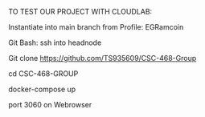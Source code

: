TO TEST OUR PROJECT WITH CLOUDLAB:

Instantiate into main branch from Profile: EGRamcoin

Git Bash: ssh into headnode

Git clone https://github.com/TS935609/CSC-468-Group

cd CSC-468-GROUP

docker-compose up

port 3060 on Webrowser
